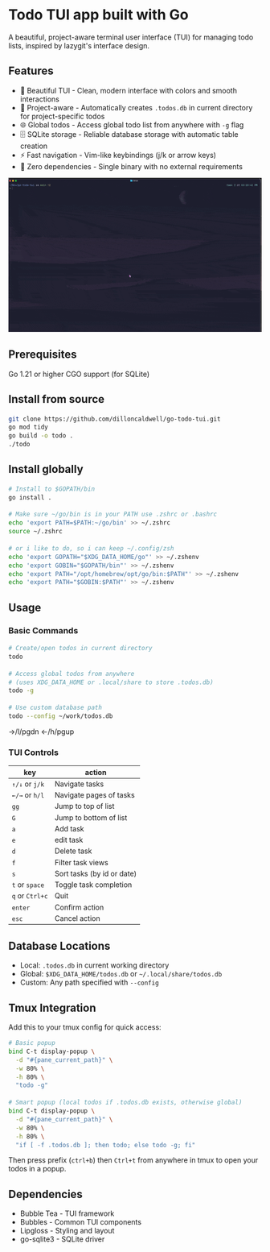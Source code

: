 # Todo TUI app built with Go

A beautiful, project-aware terminal user interface (TUI) for managing todo lists, inspired by lazygit's interface design.

## Features

- 🎨 Beautiful TUI - Clean, modern interface with colors and smooth interactions
- 📁 Project-aware - Automatically creates `.todos.db` in current directory for project-specific todos
- 🌐 Global todos - Access global todo list from anywhere with `-g` flag
- 🗄️ SQLite storage - Reliable database storage with automatic table creation
- ⚡ Fast navigation - Vim-like keybindings (j/k or arrow keys)
- 🎯 Zero dependencies - Single binary with no external requirements

![](demo.gif)

## Prerequisites

Go 1.21 or higher
CGO support (for SQLite)

## Install from source

```sh
git clone https://github.com/dilloncaldwell/go-todo-tui.git
go mod tidy
go build -o todo .
./todo
```

## Install globally

```sh
# Install to $GOPATH/bin
go install .

# Make sure ~/go/bin is in your PATH use .zshrc or .bashrc
echo 'export PATH=$PATH:~/go/bin' >> ~/.zshrc
source ~/.zshrc

# or i like to do, so i can keep ~/.config/zsh
echo 'export GOPATH="$XDG_DATA_HOME/go"' >> ~/.zshenv
echo 'export GOBIN="$GOPATH/bin"' >> ~/.zshenv
echo 'export PATH="/opt/homebrew/opt/go/bin:$PATH"' >> ~/.zshenv
echo 'export PATH="$GOBIN:$PATH"' >> ~/.zshenv

```

## Usage

### Basic Commands

```sh
# Create/open todos in current directory
todo

# Access global todos from anywhere
# (uses XDG_DATA_HOME or .local/share to store .todos.db)
todo -g

# Use custom database path
todo --config ~/work/todos.db
```

→/l/pgdn
←/h/pgup

### TUI Controls

| key             | action                     |
| --------------- | -------------------------- |
| `↑/↓` or `j/k`  | Navigate tasks             |
| `←/→` or `h/l`  | Navigate pages of tasks    |
| `gg`            | Jump to top of list        |
| `G`             | Jump to bottom of list     |
| `a`             | Add task                   |
| `e`             | edit task                  |
| `d`             | Delete task                |
| `f`             | Filter task views          |
| `s`             | Sort tasks (by id or date) |
| `t` or `space`  | Toggle task completion     |
| `q` or `Ctrl+c` | Quit                       |
| `enter`         | Confirm action             |
| `esc`           | Cancel action              |

## Database Locations

- Local: `.todos.db` in current working directory
- Global: `$XDG_DATA_HOME/todos.db` or `~/.local/share/todos.db`
- Custom: Any path specified with `--config`

## Tmux Integration

Add this to your tmux config for quick access:

```sh
# Basic popup
bind C-t display-popup \
  -d "#{pane_current_path}" \
  -w 80% \
  -h 80% \
  "todo -g"

# Smart popup (local todos if .todos.db exists, otherwise global)
bind C-t display-popup \
  -d "#{pane_current_path}" \
  -w 80% \
  -h 80% \
  "if [ -f .todos.db ]; then todo; else todo -g; fi"
```

Then press prefix (`ctrl+b`) then `Ctrl+t` from anywhere in tmux to open your todos in a popup.

## Dependencies

- Bubble Tea - TUI framework
- Bubbles - Common TUI components
- Lipgloss - Styling and layout
- go-sqlite3 - SQLite driver
